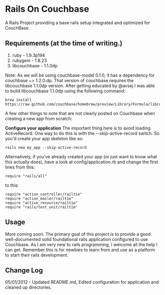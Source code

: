 # Rails On Couchbase

A Rails Project providing a base rails setup integrated and optimized for CouchBase.


## Requirements (at the time of writing.)

1. ruby - 1.9.3p194
2. rubygem - 1.8.23
3. libcouchbase - 1.1.0dp


Note: As we will be using couchbase-model 0.1.0, it has a dependency for couchbase ~> 1.2.0.dp.  That version of couchbase requires the libcouchbase 1.1.0dp version.  After getting educated by @avsej I was able to build libcouchbase 1.1.0dp using the following command: 

<pre><code>brew install https://raw.github.com/couchbase/homebrew/preview/Library/Formula/libcouchbase.rb"</code></pre>

A few other things to note that are not clearly posted on Couchbase when creating a new app from scratch:

**Configure your application**
The important thing here is to avoid loading ActiveRecord. One way to do this is with the --skip-active-record switch. So you'd create your app skeleton like so:

<pre><code>rails new my_app --skip-active-record</code></pre>

Alternatively, if you've already created your app (or just want to know what this actually does), have a look at config/application.rb and change the first lines from this:

<pre><code>require "rails/all"</code></pre>
to this:

<pre><code>require "action_controller/railtie"
require "action_mailer/railtie"
require "active_resource/railtie"
require "rails/test_unit/railtie"</code></pre>


## Usage

More coming soon.  The primary goal of this project is to provide a good well-documented solid foundational rails application configured to use Couchbase.  As I am very new to rails programming, I welcome all the help I can get.  Remember this is for newbies to learn from and use as a platform to start their rails development.

## Change Log
05/01/2012 - Updated README.md, Edited configuration for application and cleaned up directories.
